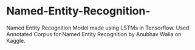 # Named-Entity-Recognition-
Named Entity Recognition Model made using LSTMs in Tensorflow. Used Annotated Corpus for Named Entity Recognition by Anubhav Walia on Kaggle.
